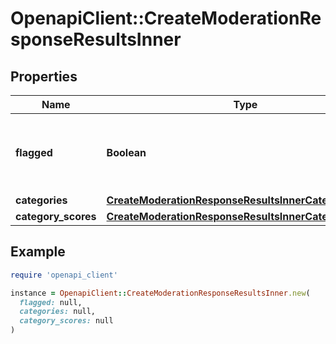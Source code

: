 # OpenapiClient::CreateModerationResponseResultsInner

## Properties

| Name | Type | Description | Notes |
| ---- | ---- | ----------- | ----- |
| **flagged** | **Boolean** | Whether the content violates [OpenAI&#39;s usage policies](/policies/usage-policies). |  |
| **categories** | [**CreateModerationResponseResultsInnerCategories**](CreateModerationResponseResultsInnerCategories.md) |  |  |
| **category_scores** | [**CreateModerationResponseResultsInnerCategoryScores**](CreateModerationResponseResultsInnerCategoryScores.md) |  |  |

## Example

```ruby
require 'openapi_client'

instance = OpenapiClient::CreateModerationResponseResultsInner.new(
  flagged: null,
  categories: null,
  category_scores: null
)
```

